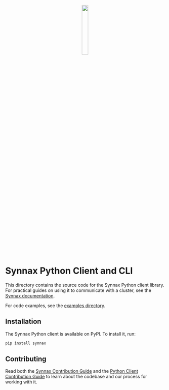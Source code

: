 <p align="center">
    <a href="https://synnaxlabs.com/">
        <img src="../../x/media/static/logo/icon-white-padded.png" width="20%"/>
    </a>
</p>

# Synnax Python Client and CLI

This directory contains the source code for the Synnax Python client library. For
practical guides on using it to communicate with a cluster, see the
[Synnax documentation](https://docs.synnaxlabs.com/).

For code examples, see the [examples directory](examples/).

## Installation

The Synnax Python client is available on PyPI. To install it, run:

```bash
pip install synnax
```

## Contributing

Read both the [Synnax Contribution Guide](../../docs/CONTRIBUTING.md) and the
[Python Client Contribution Guide](CONTRIBUTING.md) to learn about the codebase and our
process for working with it.
